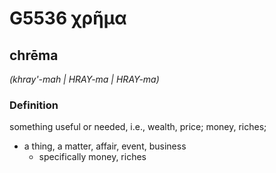 # G5536 χρῆμα

## chrēma

_(khray'-mah | HRAY-ma | HRAY-ma)_

### Definition

something useful or needed, i.e., wealth, price; money, riches; 

- a thing, a matter, affair, event, business
  - specifically money, riches
